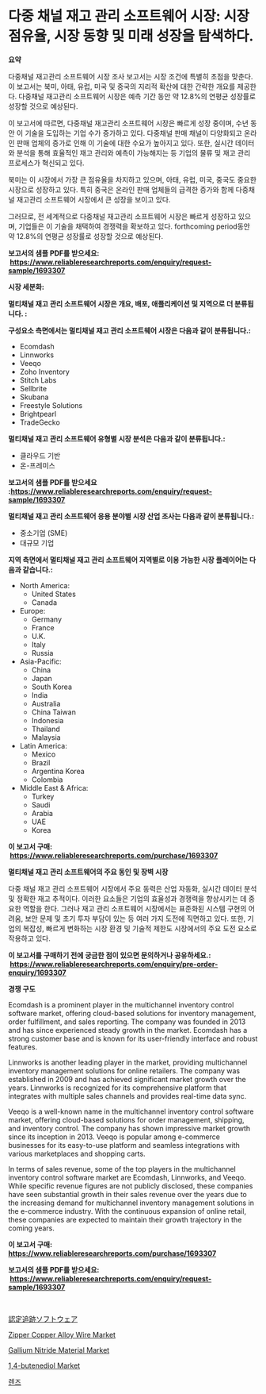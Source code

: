 <p><h1>다중 채널 재고 관리 소프트웨어 시장: 시장 점유율, 시장 동향 및 미래 성장을 탐색하다.</h1></p><p><strong>요약</strong></p>
<p><p>다중채널 재고관리 소프트웨어 시장 조사 보고서는 시장 조건에 특별히 초점을 맞춘다. 이 보고서는 북미, 아태, 유럽, 미국 및 중국의 지리적 확산에 대한 간략한 개요를 제공한다. 다중채널 재고관리 소프트웨어 시장은 예측 기간 동안 약 12.8%의 연평균 성장률로 성장할 것으로 예상된다.</p><p>이 보고서에 따르면, 다중채널 재고관리 소프트웨어 시장은 빠르게 성장 중이며, 수년 동안 이 기술을 도입하는 기업 수가 증가하고 있다. 다중채널 판매 채널이 다양화되고 온라인 판매 업체의 증가로 인해 이 기술에 대한 수요가 높아지고 있다. 또한, 실시간 데이터와 분석을 통해 효율적인 재고 관리와 예측이 가능해지는 등 기업의 물류 및 재고 관리 프로세스가 혁신되고 있다.</p><p>북미는 이 시장에서 가장 큰 점유율을 차지하고 있으며, 아태, 유럽, 미국, 중국도 중요한 시장으로 성장하고 있다. 특히 중국은 온라인 판매 업체들의 급격한 증가와 함께 다중채널 재고관리 소프트웨어 시장에서 큰 성장을 보이고 있다.</p><p>그러므로, 전 세계적으로 다중채널 재고관리 소프트웨어 시장은 빠르게 성장하고 있으며, 기업들은 이 기술을 채택하여 경쟁력을 확보하고 있다. forthcoming period동안 약 12.8%의 연평균 성장률로 성장할 것으로 예상된다.</p></p>
<p><strong>보고서의 샘플 PDF를 받으세요: &nbsp;<a href="https://www.reliableresearchreports.com/enquiry/request-sample/1693307">https://www.reliableresearchreports.com/enquiry/request-sample/1693307</a></strong></p>
<p><strong>시장 세분화:</strong></p>
<p><strong> 멀티채널 재고 관리 소프트웨어 시장은 개요, 배포, 애플리케이션 및 지역으로 더 분류됩니다. :</strong></p>
<p><strong>구성요소 측면에서는 멀티채널 재고 관리 소프트웨어 시장은 다음과 같이 분류됩니다.:</strong></p>
<p><ul><li>Ecomdash</li><li>Linnworks</li><li>Veeqo</li><li>Zoho Inventory</li><li>Stitch Labs</li><li>Sellbrite</li><li>Skubana</li><li>Freestyle Solutions</li><li>Brightpearl</li><li>TradeGecko</li></ul></p>
<p><strong> 멀티채널 재고 관리 소프트웨어 유형별 시장 분석은 다음과 같이 분류됩니다.:</strong></p>
<p><ul><li>클라우드 기반</li><li>온-프레미스</li></ul></p>
<p><strong>보고서의 샘플 PDF를 받으세요 :<a href="https://www.reliableresearchreports.com/enquiry/request-sample/1693307">https://www.reliableresearchreports.com/enquiry/request-sample/1693307</a></strong></p>
<p><strong> 멀티채널 재고 관리 소프트웨어 응용 분야별 시장 산업 조사는 다음과 같이 분류됩니다.:</strong></p>
<p><ul><li>중소기업 (SME)</li><li>대규모 기업</li></ul></p>
<p><strong>지역 측면에서 멀티채널 재고 관리 소프트웨어 지역별로 이용 가능한 시장 플레이어는 다음과 같습니다.:</strong></p>
<p><ul>
    <li>
        North America:
        <ul>
            <li>United States</li>
            <li>Canada</li>
        </ul>
    </li>
    <li>
        Europe:
        <ul>
            <li>Germany</li>
            <li>France</li>
            <li>U.K.</li>
            <li>Italy</li>
            <li>Russia</li>
        </ul>
    </li>
    <li>
        Asia-Pacific:
        <ul>
            <li>China</li>
            <li>Japan</li>
            <li>South Korea</li>
            <li>India</li>
            <li>Australia</li>
            <li>China Taiwan</li>
            <li>Indonesia</li>
            <li>Thailand</li>
            <li>Malaysia</li>
        </ul>
    </li>
    <li>
        Latin America:
        <ul>
            <li>Mexico</li>
            <li>Brazil</li>
            <li>Argentina Korea</li>
            <li>Colombia</li>
        </ul>
    </li>
    <li>
        Middle East & Africa:
        <ul>
            <li>Turkey</li>
            <li>Saudi</li>
            <li>Arabia</li>
            <li>UAE</li>
            <li>Korea</li>
        </ul>
    </li>
    </ul></p>
<p><strong>이 보고서 구매: &nbsp;<a href="https://www.reliableresearchreports.com/purchase/1693307">https://www.reliableresearchreports.com/purchase/1693307</a></strong></p>
<p><strong>멀티채널 재고 관리 소프트웨어의 주요 동인 및 장벽 시장</strong></p>
<p><p>다중 채널 재고 관리 소프트웨어 시장에서 주요 동력은 산업 자동화, 실시간 데이터 분석 및 정확한 재고 추적이다. 이러한 요소들은 기업의 효율성과 경쟁력을 향상시키는 데 중요한 역할을 한다. 그러나 재고 관리 소프트웨어 시장에서는 표준화된 시스템 구현의 어려움, 보안 문제 및 초기 투자 부담이 있는 등 여러 가지 도전에 직면하고 있다. 또한, 기업의 복잡성, 빠르게 변화하는 시장 환경 및 기술적 제한도 시장에서의 주요 도전 요소로 작용하고 있다.</p></p>
<p><strong>이 보고서를 구매하기 전에 궁금한 점이 있으면 문의하거나 공유하세요.: &nbsp;<a href="https://www.reliableresearchreports.com/enquiry/pre-order-enquiry/1693307">https://www.reliableresearchreports.com/enquiry/pre-order-enquiry/1693307</a></strong></p>
<p><strong>경쟁 구도</strong></p>
<p><p>Ecomdash is a prominent player in the multichannel inventory control software market, offering cloud-based solutions for inventory management, order fulfillment, and sales reporting. The company was founded in 2013 and has since experienced steady growth in the market. Ecomdash has a strong customer base and is known for its user-friendly interface and robust features.</p><p>Linnworks is another leading player in the market, providing multichannel inventory management solutions for online retailers. The company was established in 2009 and has achieved significant market growth over the years. Linnworks is recognized for its comprehensive platform that integrates with multiple sales channels and provides real-time data sync.</p><p>Veeqo is a well-known name in the multichannel inventory control software market, offering cloud-based solutions for order management, shipping, and inventory control. The company has shown impressive market growth since its inception in 2013. Veeqo is popular among e-commerce businesses for its easy-to-use platform and seamless integrations with various marketplaces and shopping carts.</p><p>In terms of sales revenue, some of the top players in the multichannel inventory control software market are Ecomdash, Linnworks, and Veeqo. While specific revenue figures are not publicly disclosed, these companies have seen substantial growth in their sales revenue over the years due to the increasing demand for multichannel inventory management solutions in the e-commerce industry. With the continuous expansion of online retail, these companies are expected to maintain their growth trajectory in the coming years.</p></p>
<p><strong>이 보고서 구매: &nbsp; <a href="https://www.reliableresearchreports.com/purchase/1693307">https://www.reliableresearchreports.com/purchase/1693307</a></strong></p>
<p><strong>보고서의 샘플 PDF를 받으세요: &nbsp;<a href="https://www.reliableresearchreports.com/enquiry/request-sample/1693307">https://www.reliableresearchreports.com/enquiry/request-sample/1693307</a></strong><strong></strong></p>
<p>&nbsp;</p>
<p><p><a href="https://github.com/ksxzwxabcuynh011/Market-Research-Report-List-1/blob/main/1185752194592.md">認定追跡ソフトウェア</a></p><p><a href="https://github.com/BryceTownsendr/Market-Research-Report-List-3/blob/main/zipper-copper-alloy-wire-market.md">Zipper Copper Alloy Wire Market</a></p><p><a href="https://mire-aunt-385.notion.site/Gallium-Nitride-Material-Market-Size-Market-Share-and-Global-Market-Analysis-Report-2024-2031-1f1a4c83d56a423eb2a00b47ad752dbd">Gallium Nitride Material Market</a></p><p><a href="https://issuu.com/reportprime-2/docs/14-butenediol-market-size-2030.pptx">1,4-butenediol Market</a></p><p><a href="https://github.com/xvz497517413/Market-Research-Report-List-1/blob/main/3976576194314.md">렌즈</a></p></p>